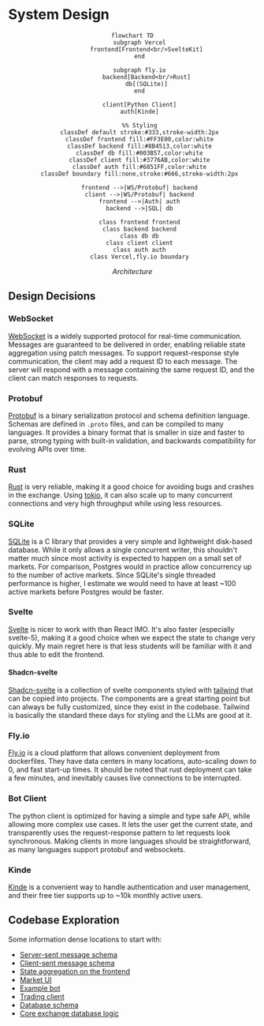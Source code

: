 # System Design

<div align="center">

```mermaid
flowchart TD
    subgraph Vercel
        frontend[Frontend<br/>SvelteKit]
    end

    subgraph fly.io
        backend[Backend<br/>Rust]
        db[(SQLite)]
    end

    client[Python Client]
    auth[Kinde]

    %% Styling
    classDef default stroke:#333,stroke-width:2px
    classDef frontend fill:#FF3E00,color:white
    classDef backend fill:#8B4513,color:white
    classDef db fill:#003B57,color:white
    classDef client fill:#3776AB,color:white
    classDef auth fill:#6851FF,color:white
    classDef boundary fill:none,stroke:#666,stroke-width:2px

    frontend -->|WS/Protobuf| backend
    client -->|WS/Protobuf| backend
    frontend -->|Auth| auth
    backend -->|SQL| db

    class frontend frontend
    class backend backend
    class db db
    class client client
    class auth auth
    class Vercel,fly.io boundary
```

</div>

<p align="center"><em>Architecture</em></p>

## Design Decisions

### WebSocket

[WebSocket](https://developer.mozilla.org/en-US/docs/Web/API/WebSockets_API) is a widely supported protocol for real-time communication. Messages are guaranteed to be delivered in order, enabling reliable state aggregation using patch messages. To support request-response style communication, the client may add a request ID to each message. The server will respond with a message containing the same request ID, and the client can match responses to requests.

### Protobuf

[Protobuf](https://protobuf.dev/) is a binary serialization protocol and schema definition language. Schemas are defined in `.proto` files, and can be compiled to many languages. It provides a binary format that is smaller in size and faster to parse, strong typing with built-in validation, and backwards compatibility for evolving APIs over time.

### Rust

[Rust](https://www.rust-lang.org/) is very reliable, making it a good choice for avoiding bugs and crashes in the exchange. Using [tokio](https://tokio.rs/), it can also scale up to many concurrent connections and very high throughput while using less resources.

### SQLite

[SQLite](https://www.sqlite.org/) is a C library that provides a very simple and lightweight disk-based database. While it only allows a single concurrent writer, this shouldn't matter much since most activity is expected to happen on a small set of markets. For comparison, Postgres would in practice allow concurrency up to the number of active markets. Since SQLite's single threaded performance is higher, I estimate we would need to have at least ~100 active markets before Postgres would be faster.

### Svelte

[Svelte](https://svelte.dev/) is nicer to work with than React IMO. It's also faster (especially svelte-5), making it a good choice when we expect the state to change very quickly. My main regret here is that less students will be familiar with it and thus able to edit the frontend.

#### Shadcn-svelte

[Shadcn-svelte](https://next.shadcn-svelte.com/) is a collection of svelte components styled with [tailwind](https://tailwindcss.com/) that can be copied into projects. The components are a great starting point but can always be fully customized, since they exist in the codebase. Tailwind is basically the standard these days for styling and the LLMs are good at it.

### Fly.io

[Fly.io](https://fly.io/) is a cloud platform that allows convenient deployment from dockerfiles. They have data centers in many locations, auto-scaling down to 0, and fast start-up times. It should be noted that rust deployment can take a few minutes, and inevitably causes live connections to be interrupted.

### Bot Client

The python client is optimized for having a simple and type safe API, while allowing more complex use cases. It lets the user get the current state, and transparently uses the request-response pattern to let requests look synchronous. Making clients in more languages should be straightforward, as many languages support protobuf and websockets.

### Kinde

[Kinde](https://kinde.com/) is a convenient way to handle authentication and user management, and their free tier supports up to ~10k monthly active users.

## Codebase Exploration

Some information dense locations to start with:

- [Server-sent message schema](schema/server-message.proto)
- [Client-sent message schema](schema/client-message.proto)
- [State aggregation on the frontend](frontend/src/lib/api.svelte.ts)
- [Market UI](frontend/src/lib/components/market.svelte)
- [Example bot](client-py/naive_bot.py)
- [Trading client](client-py/trading_client.py)
- [Database schema](backend/migrations/)
- [Core exchange database logic](backend/src/db.rs)
